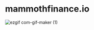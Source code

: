 # mammothfinance.io

![ezgif com-gif-maker (1)](https://user-images.githubusercontent.com/90172877/132169507-059a9c02-cb36-4257-8503-08ab9b5678e9.gif)
